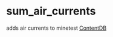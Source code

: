# sum_air_currents

adds air currents to minetest
[ContentDB](https://content.minetest.net/packages/Sumianvoice/sum_air_currents/)